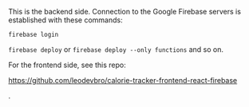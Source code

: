 This is the backend side.
Connection to the Google Firebase servers is established with these commands:

`firebase login`

`firebase deploy` or `firebase deploy --only functions` and so on.

For the frontend side, see this repo:

https://github.com/leodevbro/calorie-tracker-frontend-react-firebase

.